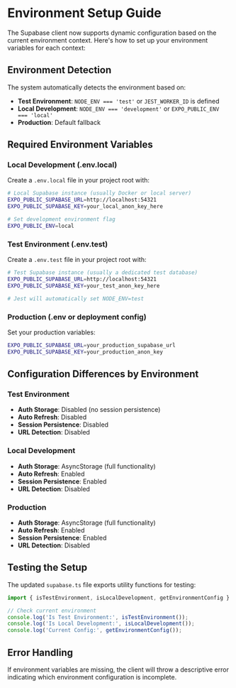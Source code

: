 # Environment Setup Guide

The Supabase client now supports dynamic configuration based on the current environment context. Here's how to set up your environment variables for each context:

## Environment Detection

The system automatically detects the environment based on:

- **Test Environment**: `NODE_ENV === 'test'` or `JEST_WORKER_ID` is defined
- **Local Development**: `NODE_ENV === 'development'` or `EXPO_PUBLIC_ENV === 'local'`
- **Production**: Default fallback

## Required Environment Variables

### Local Development (.env.local)

Create a `.env.local` file in your project root with:

```bash
# Local Supabase instance (usually Docker or local server)
EXPO_PUBLIC_SUPABASE_URL=http://localhost:54321
EXPO_PUBLIC_SUPABASE_KEY=your_local_anon_key_here

# Set development environment flag
EXPO_PUBLIC_ENV=local
```

### Test Environment (.env.test)

Create a `.env.test` file in your project root with:

```bash
# Test Supabase instance (usually a dedicated test database)
EXPO_PUBLIC_SUPABASE_URL=http://localhost:54321
EXPO_PUBLIC_SUPABASE_KEY=your_test_anon_key_here

# Jest will automatically set NODE_ENV=test
```

### Production (.env or deployment config)

Set your production variables:

```bash
EXPO_PUBLIC_SUPABASE_URL=your_production_supabase_url
EXPO_PUBLIC_SUPABASE_KEY=your_production_anon_key
```

## Configuration Differences by Environment

### Test Environment
- **Auth Storage**: Disabled (no session persistence)
- **Auto Refresh**: Disabled
- **Session Persistence**: Disabled
- **URL Detection**: Disabled

### Local Development
- **Auth Storage**: AsyncStorage (full functionality)
- **Auto Refresh**: Enabled
- **Session Persistence**: Enabled
- **URL Detection**: Disabled

### Production
- **Auth Storage**: AsyncStorage (full functionality)
- **Auto Refresh**: Enabled
- **Session Persistence**: Enabled
- **URL Detection**: Disabled

## Testing the Setup

The updated `supabase.ts` file exports utility functions for testing:

```typescript
import { isTestEnvironment, isLocalDevelopment, getEnvironmentConfig } from './utils/supabase';

// Check current environment
console.log('Is Test Environment:', isTestEnvironment());
console.log('Is Local Development:', isLocalDevelopment());
console.log('Current Config:', getEnvironmentConfig());
```

## Error Handling

If environment variables are missing, the client will throw a descriptive error indicating which environment configuration is incomplete.
